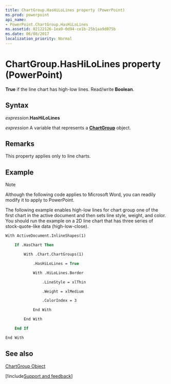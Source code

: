 ```yaml
---
title: ChartGroup.HasHiLoLines property (PowerPoint)
ms.prod: powerpoint
api_name:
- PowerPoint.ChartGroup.HasHiLoLines
ms.assetid: 02122126-1ea9-0d94-ce1b-25b1aa9d075b
ms.date: 06/08/2017
localization_priority: Normal
---
```



# ChartGroup.HasHiLoLines property (PowerPoint)

 **True** if the line chart has high-low lines. Read/write **Boolean**.


## Syntax

_expression_.**HasHiLoLines**

_expression_ A variable that represents a **[ChartGroup](PowerPoint.ChartGroup.md)** object.


## Remarks

This property applies only to line charts. 


## Example




> [!NOTE] 
> Although the following code applies to Microsoft Word, you can readily modify it to apply to PowerPoint.

The following example enables high-low lines for chart group one of the first chart in the active document and then sets line style, weight, and color. You should run the example on a 2D line chart that has three series of stock-quote-like data (high-low-close).




```vb
With ActiveDocument.InlineShapes(1)

    If .HasChart Then

        With .Chart.ChartGroups(1)

            .HasHiLoLines = True

            With .HiLoLines.Border

                .LineStyle = xlThin

                .Weight = xlMedium

                .ColorIndex = 3

            End With

        End With

    End If

End With


```


## See also


[ChartGroup Object](PowerPoint.ChartGroup.md)

[!include[Support and feedback](~/includes/feedback-boilerplate.md)]